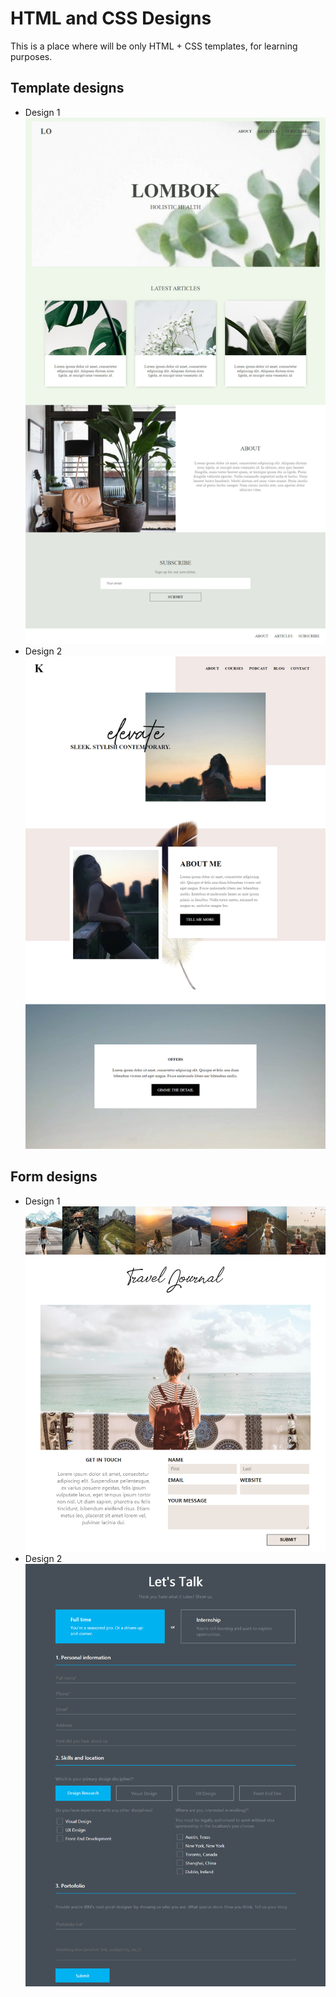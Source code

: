 # HTML and CSS Designs

This is a place where will be only HTML + CSS templates, for learning purposes.

## Template designs
* Design 1
![''](./Templates/Design1/screenshot.png)
* Design 2
![''](./Templates/Design2/screenshot.png)

## Form designs
* Design 1
![''](./Forms/Design1/screenshot.png)
* Design 2
![''](./Forms/Design2/screenshot.png)